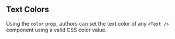 ## Text Colors

Using the `color` prop, authors can set the text color of any `<Text />` component using a valid CSS color value.
